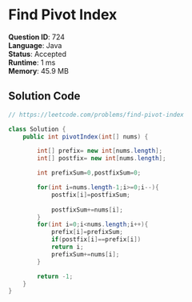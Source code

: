 # Find Pivot Index

**Question ID**: 724  
**Language**: Java  
**Status**: Accepted  
**Runtime**: 1 ms  
**Memory**: 45.9 MB  

## Solution Code
```java
// https://leetcode.com/problems/find-pivot-index

class Solution {
    public int pivotIndex(int[] nums) {

        int[] prefix= new int[nums.length];
        int[] postfix= new int[nums.length];

        int prefixSum=0,postfixSum=0;

        for(int i=nums.length-1;i>=0;i--){
            postfix[i]=postfixSum;
            
            postfixSum+=nums[i];
        }
        for(int i=0;i<nums.length;i++){
            prefix[i]=prefixSum;
            if(postfix[i]==prefix[i])
            return i;
            prefixSum+=nums[i];
        }

        return -1;
    }
}
```
